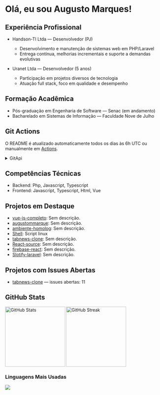 # Olá, eu sou Augusto Marques!

## Experiência Profissional

- Handson-TI Ltda — Desenvolvedor (PJ)
  - Desenvolvimento e manutenção de sistemas web em PHP/Laravel
  - Entrega contínua, melhorias incrementais e suporte a demandas evolutivas

- Uranet Ltda — Desenvolvedor (5 anos)
  - Participação em projetos diversos de tecnologia
  - Atuação full stack, foco em qualidade e desempenho

## Formação Acadêmica

- Pós-graduação em Engenharia de Software — Senac (em andamento)
- Bacharelado em Sistemas de Informação — Faculdade Nove de Julho

## Git Actions

O README é atualizado automaticamente todos os dias às 6h UTC ou manualmente em [Actions](https://github.com/augustommarques/augustommarques/actions).

<details>
<summary>GitApi</summary>

### Localmente (Desenvolvimento)
```bash
# Instalar (se necessário)
npm install

# Atualizar README sem token (apenas repositórios públicos)
npm run update-readme

# Com token do GitHub (incluindo repositórios privados)
npm run update-readme:auth ghp_seu_token
```

Veja mais detalhes em:
- [update-readme-USAGE.md](update-readme-USAGE.md) - Como usar o script localmente
- [docs/github-profile-guide.md](docs/github-profile-guide.md) - Guia completo para criar perfil profissional no GitHub
- [docs/README-PRODUCTIVITY-DASHBOARD.md](docs/README-PRODUCTIVITY-DASHBOARD.md) - 📊 Template de Dashboard de Produtividade

</details>

## Competências Técnicas

<!-- SKILLS:START -->
- Backend: Php, Javascript, Typescript
- Frontend: Javascript, Typescript, Html, Vue
<!-- SKILLS:END -->

## Projetos em Destaque

<!-- PROJECTS:START -->
- [vue-js-completo](https://github.com/augustommarques/vue-js-completo): Sem descrição.
- [augustommarque](https://github.com/augustommarques/augustommarque): Sem descrição.
- [ambiente-homolog](https://github.com/augustommarques/ambiente-homolog): Sem descrição.
- [Shell](https://github.com/augustommarques/Shell): Script linux
- [tabnews-clone](https://github.com/augustommarques/tabnews-clone): Sem descrição.
- [React-source](https://github.com/augustommarques/React-source): Sem descrição.
- [firebase-react](https://github.com/augustommarques/firebase-react): Sem descrição.
- [Slotify-laravel](https://github.com/augustommarques/Slotify-laravel): Sem descrição.
<!-- PROJECTS:END -->

## Projetos com Issues Abertas
<!-- ISSUES_OPEN:START -->
- [tabnews-clone](https://github.com/augustommarques/tabnews-clone) — issues abertas: 11
<!-- ISSUES_OPEN:END -->

##  GitHub Stats

<a href="https://github.com/augustommarques">
  <img align="left" src="https://github-readme-stats.vercel.app/api?username=augustommarques&theme=dracula&locale=pt-br&include_all_commits=true&count_private=true" height="195" alt="GitHub Stats" />
</a>
<a href="https://github.com/augustommarques">
  <img align="left" src="https://github-readme-streak-stats.herokuapp.com/?user=augustommarques&theme=dracula&locale=pt_BR&count_private=true" height="195" alt="GitHub Streak" />
</a>

<br clear="both" />

### Linguagens Mais Usadas

<div align="left">
  <a href="https://github.com/augustommarques">
    <img src="https://github-readme-stats.vercel.app/api/top-langs/?username=augustommarques&layout=donut&theme=dracula&locale=pt-br" />
  </a>
</div>
